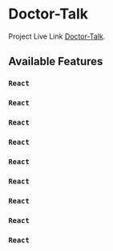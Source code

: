 # Doctor-Talk

Project Live Link [Doctor-Talk](https://doctors-talk-5db9c.web.app/).

## Available Features


### `React`
### `React`
### `React`
### `React`
### `React`
### `React`
### `React`
### `React`
### `React`

